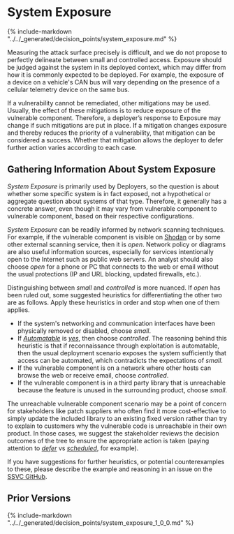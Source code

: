 # System Exposure

{% include-markdown "../../_generated/decision_points/system_exposure.md" %}

Measuring the attack surface precisely is difficult, and we do not propose to perfectly delineate between small and controlled access.
Exposure should be judged against the system in its deployed context, which may differ from how it is commonly expected to be deployed.
For example, the exposure of a device on a vehicle's CAN bus will vary depending on the presence of a cellular telemetry device on the same bus.

If a vulnerability cannot be remediated, other mitigations may be used.
Usually, the effect of these mitigations is to reduce exposure of the vulnerable component.
Therefore, a deployer’s response to Exposure may change if such mitigations are put in place.
If a mitigation changes exposure and thereby reduces the priority of a vulnerability, that mitigation can be considered a success.
Whether that mitigation allows the deployer to defer further action varies according to each case.


## Gathering Information About System Exposure

*System Exposure* is primarily used by Deployers, so the question is about whether some specific system is in fact exposed, not a hypothetical or aggregate question about systems of that type.
Therefore, it generally has a concrete answer, even though it may vary from vulnerable component to vulnerable component, based on their respective configurations.

*System Exposure* can be readily informed by network scanning techniques.
For example, if the vulnerable component is visible on [Shodan](https://www.shodan.io) or by some other external scanning service, then it is *open*.
Network policy or diagrams are also useful information sources, especially for services intentionally open to the Internet such as public web servers.
An analyst should also choose *open* for a phone or PC that connects to the web or email without the usual protections (IP and URL blocking, updated firewalls, etc.).

Distinguishing between *small* and *controlled* is more nuanced.
If *open* has been ruled out, some suggested heuristics for differentiating the other two are as follows.
Apply these heuristics in order and stop when one of them applies.
 - If the system's networking and communication interfaces have been physically removed or disabled, choose *small*.
 - If [*Automatable*](automatable.md) is [*yes*](automatable.md), then choose *controlled*. The reasoning behind this heuristic is that if reconnaissance through exploitation is automatable, then the usual deployment scenario exposes the system sufficiently that access can be automated, which contradicts the expectations of *small*.
 - If the vulnerable component is on a network where other hosts can browse the web or receive email, choose *controlled*.
 - If the vulnerable component is in a third party library that is unreachable because the feature is unused in the surrounding product, choose *small*.

The unreachable vulnerable component scenario may be a point of concern for stakeholders like patch suppliers who often find it more cost-effective to simply update the included library to an existing fixed version rather than try to explain to customers why the vulnerable code is unreachable in their own product.
In those cases, we suggest the stakeholder reviews the decision outcomes of the tree to ensure the appropriate action is taken (paying attention to [_defer_](../howto/supplier_tree.md) vs [_scheduled_](../howto/supplier_tree.md), for example).

If you have suggestions for further heuristics, or potential counterexamples to these,  please describe the example and reasoning in an issue on the [SSVC GitHub](https://github.com/CERTCC/SSVC/issues).

## Prior Versions

{% include-markdown "../../_generated/decision_points/system_exposure_1_0_0.md" %}
